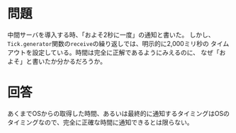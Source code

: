 # 問題
中間サーバを導入する時、「およそ2秒に一度」の通知と書いた。
しかし、`Tick.generator`関数の`receive`の繰り返しでは、明示的に2,000ミリ秒の
タイムアウトを設定している。時間は完全に正解であるようにみえるのに、
なぜ「およそ」と書いたか分かるだろうか。

# 回答
あくまでOSからの取得した時間、あるいは最終的に通知するタイミングはOSの
タイミングなので、完全に正確な時間に通知できるとは限らない。
